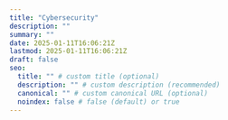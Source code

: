 ```yaml
---
title: "Cybersecurity"
description: ""
summary: ""
date: 2025-01-11T16:06:21Z
lastmod: 2025-01-11T16:06:21Z
draft: false
seo:
  title: "" # custom title (optional)
  description: "" # custom description (recommended)
  canonical: "" # custom canonical URL (optional)
  noindex: false # false (default) or true
---
```


